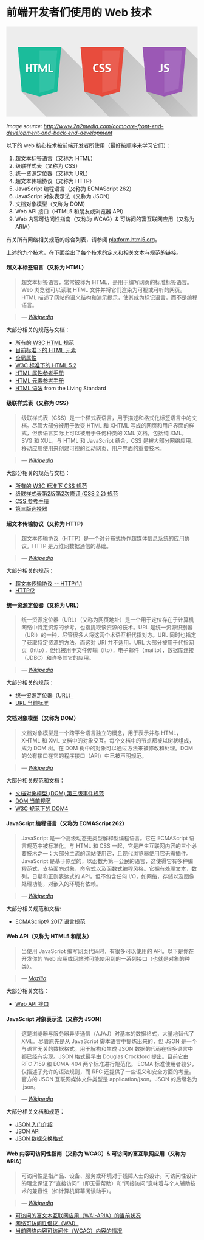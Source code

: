 # 前端开发者们使用的 Web 技术

![](../images/web-tech-employed.jpg "http://www.2n2media.com/compare-front-end-development-and-back-end-development")

<cite>Image source: <a href="http://www.2n2media.com/compare-front-end-development-and-back-end-development">http://www.2n2media.com/compare-front-end-development-and-back-end-development</a> </cite>

以下的 web 核心技术被前端开发者所使用（最好按顺序来学习它们）：

1. 超文本标签语言（又称为 HTML）
2. 级联样式表（又称为 CSS）
3. 统一资源定位器（又称为 URL）
4. 超文本传输协议（又称为 HTTP）
5. JavaScript 编程语言（又称为 ECMAScript 262）
6. JavaScript 对象表示法（又称为 JSON）
7. 文档对象模型（又称为 DOM）
8. Web API 接口（HTML5 和朋友或浏览器 API）
9. Web 内容可访问性指南（又称为 WCAG）& 可访问的富互联网应用（又称为 ARIA）


有关所有网络相关规范的综合列表，请参阅 [platform.html5.org](https://platform.html5.org/)。

上述的九个技术，在下面给出了每个技术的定义和相关文本与规范的链接。

#### 超文本标签语言（又称为 HTML）

> 超文本标签语言，常常被称为 HTML，是用于编写网页的标准标签语言。Web 浏览器可以读取 HTML 文件并将它们渲染为可视或可听的网页。HTML 描述了网站的语义结构和演示提示，使其成为标记语言，而不是编程语言。

><cite>&#8212; [Wikipedia](https://en.wikipedia.org/wiki/HTML)</cite>

大部分相关的规范与文档：

* [所有的 W3C HTML 规范](http://www.w3.org/standards/techs/html#w3c_all)
* [目前标准下的 HTML 元素](https://html.spec.whatwg.org/multipage)
* [全局属性](https://developer.mozilla.org/en-US/docs/Web/HTML/Global_attributes)
* [W3C 标准下的 HTML 5.2](http://w3c.github.io/html/)
* [HTML 属性参考手册](https://developer.mozilla.org/en-US/docs/Web/HTML/Attributes)
* [HTML 元素参考手册](https://developer.mozilla.org/en-US/docs/Web/HTML/Element)
* [HTML 语法](https://html.spec.whatwg.org/multipage/syntax.html#syntax) from the Living Standard

#### 级联样式表（又称为 CSS）

> 级联样式表（CSS）是一个样式表语言，用于描述和格式化标签语言中的文档。尽管大部分被用于改变 HTML 和 XHTML 写成的网页和用户界面的样式，但该语言实际上可以被用于任何种类的 XML 文档，包括纯 XML，SVG 和 XUL。与 HTML 和 JavaScript 结合，CSS 是被大部分网络应用、移动应用使用来创建可视的互动网页、用户界面的重要技术。

><cite>&#8212; [Wikipedia](https://en.wikipedia.org/wiki/Cascading_Style_Sheets)</cite>

大部分相关的规范与文档：

* [所有的 W3C 标准下 CSS 规范](http://www.w3.org/Style/CSS/current-work#roadmap)
* [级联样式表第2版第2次修订 (CSS 2.2) 规范](https://drafts.csswg.org/css2/)
* [CSS 参考手册](https://developer.mozilla.org/en-US/docs/Web/CSS/Reference)
* [第三版选择器](http://www.w3.org/TR/css3-selectors/)

#### 超文本传输协议（又称为 HTTP）

> 超文本传输协议（HTTP）是一个对分布式协作超媒体信息系统的应用协议。HTTP 是万维网数据通信的基础。

><cite>&#8212; [Wikipedia](https://en.wikipedia.org/wiki/Hypertext_Transfer_Protocol)</cite>

大部分相关的规范：

* [超文本传输协议 -- HTTP/1.1](https://tools.ietf.org/html/rfc2616)
* [HTTP/2](http://httpwg.org/specs/rfc7540.html)

#### 统一资源定位器（又称为 URL）

> 统一资源定位器（URL）（又称为网页地址）是一个用于定位存在于计算机网络中特定资源的参考，也指提取该资源的技术。URL 是统一资源识别器（URI）的一种，尽管很多人将这两个术语互相代指对方。URL 同时也指定了获取特定资源的方法，而这对 URI 并不适用。URL 大部分被用于代指网页（http），但也被用于文件传输（ftp），电子邮件（mailto），数据库连接（JDBC）和许多其它的应用。

><cite>&#8212; [Wikipedia](https://en.wikipedia.org/wiki/Uniform_Resource_Locator)</cite>

大部分相关的规范：

* [统一资源定位器（URL）](http://www.w3.org/Addressing/URL/url-spec.txt)
* [URL 当前标准](https://url.spec.whatwg.org/)

#### 文档对象模型（又称为 DOM）

> 文档对象模型是一个跨平台语言独立的概念，用于表示并与 HTML，XHTML 和 XML 文档中的对象交互。每个文档中的节点都被以树状组成，成为 DOM 树。在 DOM 树中的对象可以通过方法来被修改和处理。DOM 的公有接口在它的程序接口（API）中已被声明规范。

><cite>&#8212; [Wikipedia](https://en.wikipedia.org/wiki/Document_Object_Model)</cite>

大部分相关规范和文档：

* [文档对象模型 (DOM) 第三版事件规范](https://www.w3.org/TR/DOM-Level-3-Events/)
* [DOM 当前规范](https://dom.spec.whatwg.org/)
* [W3C 规范下的 DOM4](https://www.w3.org/TR/2015/REC-dom-20151119/)

#### JavaScript 编程语言（又称为 ECMAScript 262）

> JavaScript 是一个高级动态无类型解释型编程语言。它在 ECMAScript 语言规范中被标准化。与 HTML 和 CSS 一起，它是产生互联网内容的三个必要技术之一；大部分主流的网站使用它，且现代浏览器使用它无需插件。JavaScript 是基于原型的，以函数为第一公民的语言，这使得它有多种编程范式，支持面向对象，命令式以及函数式编程风格。它拥有处理文本，数列，日期和正则表达式的 API，但不包含任何 I/O，如网络，存储以及图像处理功能，对嵌入的环境有依赖。

><cite>&#8212; [Wikipedia](https://en.wikipedia.org/wiki/JavaScript)</cite>

大部分相关规范和文档:

* [ECMAScript® 2017 语言规范](https://tc39.github.io/ecma262/)

#### Web API（又称为 HTML5 和朋友）

> 当使用 JavaScript 编写网页代码时，有很多可以使用的 API。以下是你在开发你的 Web 应用或网站时可能使用到的一系列接口（也就是对象的种类）。

><cite>&#8212; [Mozilla](https://developer.mozilla.org/en-US/docs/Web/API)</cite>

大部分相关文档：

* [Web API 接口](https://developer.mozilla.org/en-US/docs/Web/API)

#### JavaScript 对象表示法（又称为 JSON）

> 这是浏览器与服务器异步通信（AJAJ）时基本的数据格式，大量地替代了 XML。尽管原先是从 JavaScript 脚本语言中提炼出来的，但 JSON 是一个与语言无关的数据格式。用于解构和生成 JSON 数据的代码在很多语言中都已经有实现。JSON 格式最早由 Douglas Crockford 提出。目前它由 RFC 7159 和 ECMA-404 两个标准进行规范化。 ECMA 标准使用者较少，仅描述了允许的语法规则，而 RFC 还提供了一些语义和安全方面的考量。官方的 JSON 互联网媒体文件类型是 application/json。JSON 的后缀名为 .json。

><cite>&#8212; [Wikipedia](https://en.wikipedia.org/wiki/JSON)</cite>

大部分相关文档和规范：

* [JSON 入门介绍](http://json.org/)
* [JSON API](http://jsonapi.org/)
* [JSON 数据交换格式](http://www.ecma-international.org/publications/files/ECMA-ST/ECMA-404.pdf)

#### Web 内容可访问性指南（又称为 WCAG）& 可访问的富互联网应用（又称为 ARIA）

> 可访问性是指产品、设备、服务或环境对于残障人士的设计。可访问性设计的理念保证了“直接访问”（即无需帮助）和“间接访问”意味着与个人辅助技术的兼容性（如计算机屏幕阅读助手）。

><cite>&#8212; [Wikipedia](https://en.wikipedia.org/wiki/Accessibility)</cite>

* [可访问的富文本互联网应用（WAI-ARIA）的当前状况](http://www.w3.org/standards/techs/aria#w3c_all)
* [网络可访问性倡议（WAI）](http://www.w3.org/WAI/)
* [当前网络内容可访问性（WCAG）内容的情况](http://www.w3.org/standards/techs/wcag#w3c_all)


